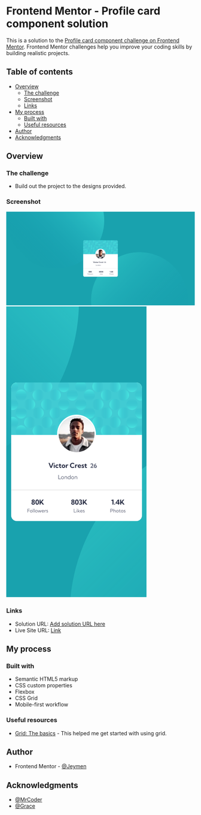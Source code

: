 # Frontend Mentor - Profile card component solution

This is a solution to the [Profile card component challenge on Frontend Mentor](https://www.frontendmentor.io/challenges/profile-card-component-cfArpWshJ). Frontend Mentor challenges help you improve your coding skills by building realistic projects.

## Table of contents

- [Overview](#overview)
  - [The challenge](#the-challenge)
  - [Screenshot](#screenshot)
  - [Links](#links)
- [My process](#my-process)
  - [Built with](#built-with)
  - [Useful resources](#useful-resources)
- [Author](#author)
- [Acknowledgments](#acknowledgments)

## Overview

### The challenge

- Build out the project to the designs provided.

### Screenshot

![](/images/screenshot.png)
![](/images/screenshot-mobile.png)

### Links

- Solution URL: [Add solution URL here](https://your-solution-url.com)
- Live Site URL: [Link](https://profile-card-component-jeymen.vercel.app/)

## My process

### Built with

- Semantic HTML5 markup
- CSS custom properties
- Flexbox
- CSS Grid
- Mobile-first workflow

### Useful resources

- [Grid: The basics](https://developer.mozilla.org/en-US/docs/Web/CSS/CSS_Grid_Layout/Basic_Concepts_of_Grid_Layout) - This helped me get started with using grid.

## Author

- Frontend Mentor - [@Jeymen](https://www.frontendmentor.io/profile/jeymen)

## Acknowledgments

- [@MrCoder](https://www.youtube.com/@MrCoderYt)
- [@Grace](https://www.frontendmentor.io/profile/grace-snow)
